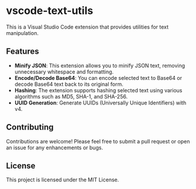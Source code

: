 # vscode-text-utils

This is a Visual Studio Code extension that provides utilities for text manipulation.

## Features

- **Minify JSON**: This extension allows you to minify JSON text, removing unnecessary whitespace and formatting.
- **Encode/Decode Base64**: You can encode selected text to Base64 or decode Base64 text back to its original form.
- **Hashing**: The extension supports hashing selected text using various algorithms such as MD5, SHA-1, and SHA-256.
- **UUID Generation**: Generate UUIDs (Universally Unique Identifiers) with v4.

## Contributing

Contributions are welcome! Please feel free to submit a pull request or open an issue for any enhancements or bugs.

## License

This project is licensed under the MIT License.
